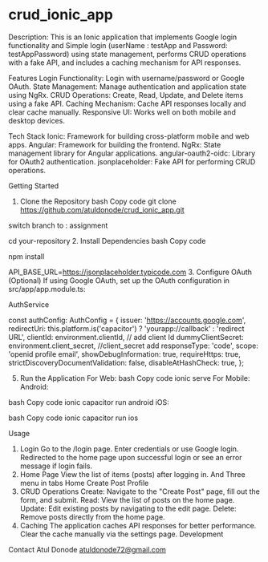 # crud_ionic_app

Description:
This is an Ionic application that implements Google login functionality and Simple login 
(userName : testApp and Password: testAppPassword) using state management, performs CRUD operations with a fake API, and includes a caching mechanism for API responses.

Features
Login Functionality: Login with username/password or Google OAuth.
State Management: Manage authentication and application state using NgRx.
CRUD Operations: Create, Read, Update, and Delete items using a fake API.
Caching Mechanism: Cache API responses locally and clear cache manually.
Responsive UI: Works well on both mobile and desktop devices.

Tech Stack
Ionic: Framework for building cross-platform mobile and web apps.
Angular: Framework for building the frontend.
NgRx: State management library for Angular applications.
angular-oauth2-oidc: Library for OAuth2 authentication.
jsonplaceholder: Fake API for performing CRUD operations.

Getting Started
1. Clone the Repository
bash
Copy code
git clone https://github.com/atuldonode/crud_ionic_app.git

switch branch to : assignment

cd your-repository
2. Install Dependencies
bash
Copy code

npm install

API_BASE_URL=https://jsonplaceholder.typicode.com
3. Configure OAuth (Optional)
If using Google OAuth, set up the OAuth configuration in src/app/app.module.ts:

AuthService

 const authConfig: AuthConfig = {
    issuer: 'https://accounts.google.com',
    redirectUri: this.platform.is('capacitor') ? 'yourapp://callback' : 'redirect URL',
    clientId: environment.clientId,                  // add client Id
    dummyClientSecret: environment.client_secret,   //client_secret add 
    responseType: 'code',
    scope: 'openid profile email',
    showDebugInformation: true,
    requireHttps: true,
    strictDiscoveryDocumentValidation: false,
    disableAtHashCheck: true,
};

5. Run the Application
For Web:
bash
Copy code
ionic serve
For Mobile:
Android:

bash
Copy code
ionic capacitor run android
iOS:

bash
Copy code
ionic capacitor run ios

Usage
1. Login
Go to the /login page.
Enter credentials or use Google login.
Redirected to the home page upon successful login or see an error message if login fails.
2. Home Page
View the list of items (posts) after logging in.
And Three menu in tabs 
Home           Create Post          Profile
3. CRUD Operations
Create: Navigate to the "Create Post" page, fill out the form, and submit.
Read: View the list of posts on the home page.
Update: Edit existing posts by navigating to the edit page.
Delete: Remove posts directly from the home page.
4. Caching
The application caches API responses for better performance.
Clear the cache manually via the settings page.
Development

Contact
Atul Donode 
atuldonode72@gmail.com